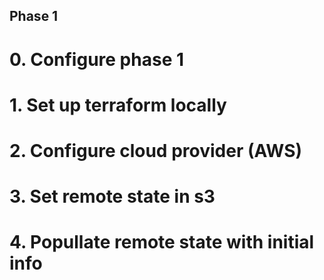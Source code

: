 ## Phase 1 
# 0. Configure phase 1
# 1. Set up terraform locally
# 2. Configure cloud provider (AWS)
# 3. Set remote state in s3
# 4. Popullate remote state with initial info